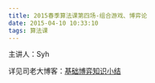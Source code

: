 ```yaml
---
title: 2015春季算法课第四场-组合游戏、博弈论
date: 2015-04-10 10:33:10
tags: 算法课
---
```


主讲人：Syh

详见司老大博客：[基础博弈知识小结](http://www.cnblogs.com/AOQNRMGYXLMV/p/4396404.html)